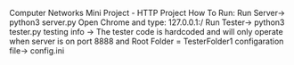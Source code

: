 Computer Networks Mini Project - HTTP Project
How To Run:
Run Server-> python3 server.py <port>
Open Chrome and type: 127.0.0.1:<port>/<filename>
Run Tester-> python3 tester.py
testing info -> The tester code is hardcoded and will only operate when server is on port 8888 and Root Folder = TesterFolder1
configaration file-> config.ini
